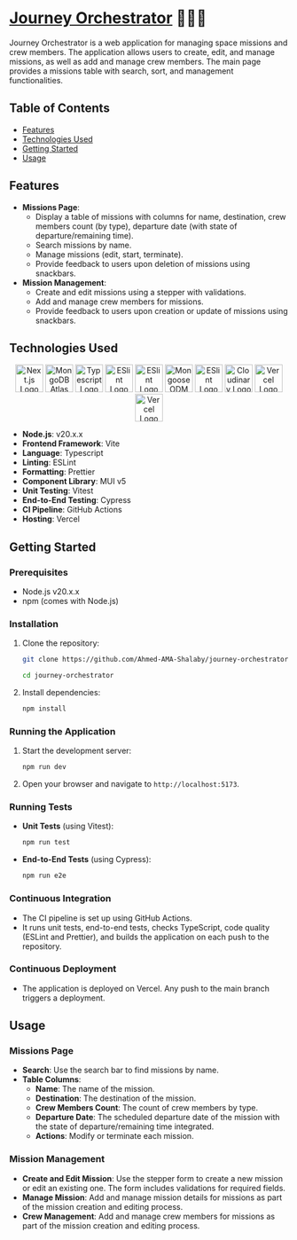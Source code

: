 # [Journey Orchestrator](https://journey-orchestrator-aamas.vercel.app/) 🚀🧑‍🚀

Journey Orchestrator is a web application for managing space missions and crew members. The application allows users to create, edit, and manage missions, as well as add and manage crew members. The main page provides a missions table with search, sort, and management functionalities.

## Table of Contents

- [Features](#features)
- [Technologies Used](#technologies-used)
- [Getting Started](#getting-started)
- [Usage](#usage)

## Features

- **Missions Page**:
  - Display a table of missions with columns for name, destination, crew members count (by type), departure date (with state of departure/remaining time).
  - Search missions by name.
  - Manage missions (edit, start, terminate).
  - Provide feedback to users upon deletion of missions using snackbars.
- **Mission Management**:
  - Create and edit missions using a stepper with validations.
  - Add and manage crew members for missions.
  - Provide feedback to users upon creation or update of missions using snackbars.

## Technologies Used

<div align="center">
    <a href="https://nodejs.org/" target="_blank"><img src="https://img.icons8.com/color/48/000000/nodejs.png" alt="Next.js Logo" width="50" height="50"></a>
    <a href="https://vitejs.dev/" target="_blank"><img src="https://img.icons8.com/fluency/48/000000/vite.png" alt="MongoDB Atlas Logo" width="50" height="50"></a>
    <a href="https://www.typescriptlang.org/" target="_blank"><img src="https://www.typescriptlang.org/favicon.ico" alt="Typescript Logo" width="50" height="50"></a>
    <a href="https://eslint.org/" target="_blank"><img src="https://eslint.org/favicon.ico" alt="ESlint Logo" width="50" height="50"></a>
    <a href="https://prettier.io/" target="_blank"><img src="https://prettier.io/icon.png" alt="ESlint Logo" width="50" height="50"></a>
    <a href="https://mui.com/" target="_blank"><img src="https://img.icons8.com/color/48/000000/material-ui.png" alt="Mongoose ODM Logo" width="50" height="50"></a>
    <a href="https://vitest.dev/" target="_blank"><img src="https://vitest.dev/favicon.ico" alt="ESlint Logo" width="50" height="50"></a>
    <a href="https://www.cypress.io/" target="_blank"><img src="https://www.cypress.io/favicon.ico" alt="Cloudinary Logo" width="50" height="50"></a>
    <a href="https://github.com/" target="_blank"><img src="https://img.icons8.com/fluency/48/000000/github.png" alt="Vercel Logo" width="50" height="50"></a>
    <a href="https://vercel.com/" target="_blank"><img src="https://vercel.com/favicon.ico" alt="Vercel Logo" width="50" height="50"></a>
</div>

- **Node.js**: v20.x.x
- **Frontend Framework**: Vite
- **Language**: Typescript
- **Linting**: ESLint
- **Formatting**: Prettier
- **Component Library**: MUI v5
- **Unit Testing**: Vitest
- **End-to-End Testing**: Cypress
- **CI Pipeline**: GitHub Actions
- **Hosting**: Vercel

## Getting Started

### Prerequisites

- Node.js v20.x.x
- npm (comes with Node.js)

### Installation

1. Clone the repository:

   ```bash
   git clone https://github.com/Ahmed-AMA-Shalaby/journey-orchestrator.git

   cd journey-orchestrator
   ```

2. Install dependencies:
   ```bash
   npm install
   ```

### Running the Application

1. Start the development server:

   ```bash
   npm run dev
   ```

2. Open your browser and navigate to `http://localhost:5173`.

### Running Tests

- **Unit Tests** (using Vitest):

  ```bash
  npm run test
  ```

- **End-to-End Tests** (using Cypress):
  ```bash
  npm run e2e
  ```

### Continuous Integration

- The CI pipeline is set up using GitHub Actions.
- It runs unit tests, end-to-end tests, checks TypeScript, code quality (ESLint and Prettier), and builds the application on each push to the repository.

### Continuous Deployment

- The application is deployed on Vercel. Any push to the main branch triggers a deployment.

## Usage

### Missions Page

- **Search**: Use the search bar to find missions by name.
- **Table Columns**:
  - **Name**: The name of the mission.
  - **Destination**: The destination of the mission.
  - **Crew Members Count**: The count of crew members by type.
  - **Departure Date**: The scheduled departure date of the mission with the state of departure/remaining time integrated.
  - **Actions**: Modify or terminate each mission.

### Mission Management

- **Create and Edit Mission**: Use the stepper form to create a new mission or edit an existing one. The form includes validations for required fields.
- **Manage Mission**: Add and manage mission details for missions as part of the mission creation and editing process.
- **Crew Management**: Add and manage crew members for missions as part of the mission creation and editing process.
